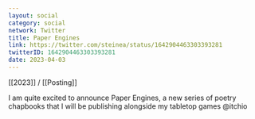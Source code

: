 ```yaml
---
layout: social
category: social
network: Twitter
title: Paper Engines
link: https://twitter.com/steinea/status/1642904463303393281
twitterID: 1642904463303393281
date: 2023-04-03
---
```


[[2023]] / [[Posting]]

I am quite excited to announce Paper Engines, a new series of poetry chapbooks that I will be publishing alongside my tabletop games @itchio
